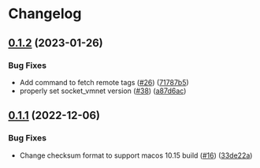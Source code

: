 # Changelog

## [0.1.2](https://github.com/runfinch/finch-core/compare/v0.1.1...v0.1.2) (2023-01-26)


### Bug Fixes

* Add command to fetch remote tags ([#26](https://github.com/runfinch/finch-core/issues/26)) ([71787b5](https://github.com/runfinch/finch-core/commit/71787b5399db4881855ee660c2888eb1d10acd9d))
* properly set socket_vmnet version ([#38](https://github.com/runfinch/finch-core/issues/38)) ([a87d6ac](https://github.com/runfinch/finch-core/commit/a87d6ac36ca502bece808e5a5eb7355c84d027d1))

## [0.1.1](https://github.com/runfinch/finch-core/compare/v0.1.0...v0.1.1) (2022-12-06)


### Bug Fixes

* Change checksum format to support macos 10.15 build ([#16](https://github.com/runfinch/finch-core/issues/16)) ([33de22a](https://github.com/runfinch/finch-core/commit/33de22a9cfe1c847f0513711b813a8dd739df849))
